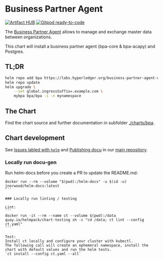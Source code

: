 # Business Partner Agent

[![Artifact HUB](https://img.shields.io/endpoint?url=https://artifacthub.io/badge/repository/business-partner-agent)](https://artifacthub.io/packages/search?repo=business-partner-agent)
[![Gitpod ready-to-code](https://img.shields.io/badge/Gitpod-ready--to--code-908a85?logo=gitpod)](https://gitpod.io/#https://github.com/hyperledger-labs/business-partner-agent-chart)

The [Business Partner Agent](https://github.com/hyperledger-labs/business-partner-agent/) allows to manage and exchange master data between organizations.

This chart will install a business partner agent (bpa-core & bpa-acapy) and Postgres.

## TL;DR

```sh
helm repo add bpa https://labs.hyperledger.org/business-partner-agent-chart/
helm repo update
helm upgrade \
	--set global.ingressSuffix=.example.com \
   	mybpa bpa/bpa -i -n mynamespace
```

## The Chart

Find the chart source and further documentation in subfolder [./charts/bpa](./charts/bpa).

## Chart development

See [Issues labled with `helm`](https://github.com/hyperledger-labs/business-partner-agent/labels/helm) and [Publishing docu](https://github.com/hyperledger-labs/business-partner-agent/blob/master/PUBLISHING.md) in our [main repository](https://github.com/hyperledger-labs/business-partner-agent/).

### Locally run docu-gen 

Run helm-docs before you create a PR to update the README.md:
````
docker run --rm --volume "$(pwd):/helm-docs" -u $(id -u) jnorwood/helm-docs:latest
```

### Locally run linting / testing

Lint:
```
docker run -it --rm --name ct --volume $(pwd):/data quay.io/helmpack/chart-testing sh -c "cd /data; ct lint --config ct.yaml"
```

Test:
Install ct locally and configure your cluster with kubectl.
The following call will create an ephemeral namespace, install the chart with default values and run the helm tests.
`ct install --config ct.yaml --all`
